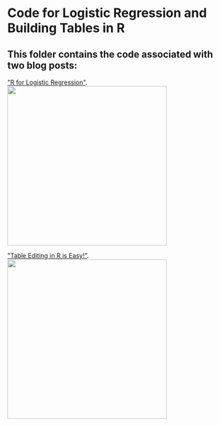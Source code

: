 # Code for Logistic Regression and Building Tables in R
## This folder contains the code associated with two blog posts:

["R for Logistic Regression"](https://dethwench.com/r-for-logistic-regression-in-health-data-analytics/). 
<a href="https://dethwench.com/r-for-logistic-regression-in-health-data-analytics/" target="_blank">
  <img width="360"  border="0" align="center"  src="https://dethwench.com/wp-content/uploads/2023/08/Using-R-for-Logistic-Regression.jpg">
</a>

["Table Editing in R is Easy!"](https://dethwench.com/table-editing-in-r-can-be-done-easily/). 
<a href="https://dethwench.com/table-editing-in-r-can-be-done-easily/" target="_blank">
  <img width="360"  border="0" align="center"  src="https://dethwench.com/wp-content/uploads/2023/08/Edit-Tables-Easily-in-R.jpg">
</a>



